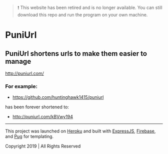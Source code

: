 > ❗ This website has been retired and is no longer available. You can still download this repo and run the program on your own machine.

# PuniUrl

## PuniUrl shortens urls to make them easier to manage

http://puniurl.com/

### For example:

- https://github.com/huntinghawk1415/puniurl

has been forever shortened to:

- http://puniurl.com/kBVwy194

<hr>

This project was launched on [Heroku](https://heroku.com/) and built with [ExpressJS](http://expressjs.com/), [Firebase](https://firebase.google.com/), and [Pug](https://pugjs.org/api/getting-started.html) for templating.

Copyright 2019 | All Rights Reserved
